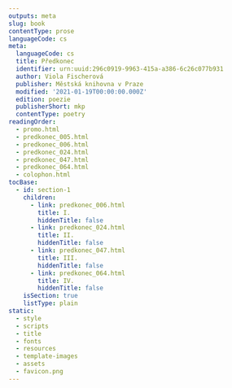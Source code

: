 ```yaml
---
outputs: meta
slug: book
contentType: prose
languageCode: cs
meta:
  languageCode: cs
  title: Předkonec
  identifier: urn:uuid:296c0919-9963-415a-a386-6c26c077b931
  author: Viola Fischerová
  publisher: Městská knihovna v Praze
  modified: '2021-01-19T00:00:00.000Z'
  edition: poezie
  publisherShort: mkp
  contentType: poetry
readingOrder:
  - promo.html
  - predkonec_005.html
  - predkonec_006.html
  - predkonec_024.html
  - predkonec_047.html
  - predkonec_064.html
  - colophon.html
tocBase:
  - id: section-1
    children:
      - link: predkonec_006.html
        title: I.
        hiddenTitle: false
      - link: predkonec_024.html
        title: II.
        hiddenTitle: false
      - link: predkonec_047.html
        title: III.
        hiddenTitle: false
      - link: predkonec_064.html
        title: IV.
        hiddenTitle: false
    isSection: true
    listType: plain
static:
  - style
  - scripts
  - title
  - fonts
  - resources
  - template-images
  - assets
  - favicon.png
---
```

